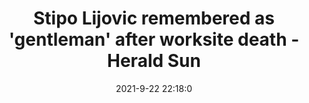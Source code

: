 ---
"title": "Stipo Lijovic remembered as 'gentleman' after worksite death - Herald Sun"
"date": "2021-9-22 22:18:0"
"feed_name": "GOOGLENEWSCONSTRUCTION"
"feed_website": "https://news.google.com/search?q=construction%2Bincident&hl=en-US&gl=US&ceid=US:en"
"feed_rss": "https://news.google.com/rss/search?q=construction%2Bincident&hl=en-US&gl=US&ceid=US:en"
"link": "https://www.heraldsun.com.au/news/victoria/mans-death-expected-to-supercharge-protest-fury/news-story/8026eab7e319549b2d67bdf0508d8d1d"
"file": "_posts/2021-1-1-d3b049b5cb6fd3c877861a55e04f07aacf2c9db0.md"
"accident": "1"
"drilling": "0"
"dead": "1"
"injured": "0"
"where": "construction site"
---